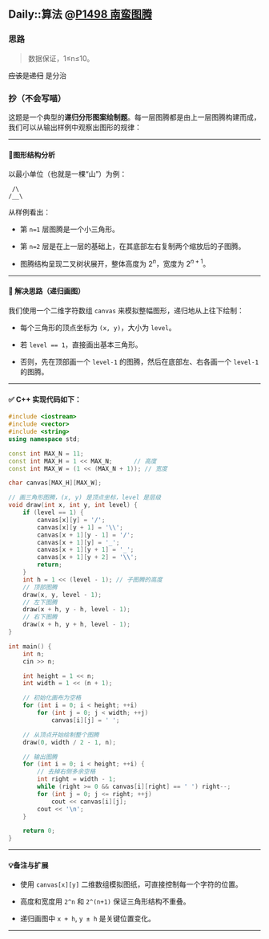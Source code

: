 ## Daily::算法 @[P1498 南蛮图腾](https://www.luogu.com.cn/problem/P1498)
### 思路
> 数据保证，1≤n≤10。

~~应该是递归~~
是分治

### 抄（不会写喵）
这题是一个典型的**递归分形图案绘制题**。每一层图腾都是由上一层图腾构建而成，我们可以从输出样例中观察出图形的规律：

---

#### 🧠图形结构分析

以最小单位（也就是一棵“山”）为例：

```
 /\
/__\
```

从样例看出：

- 第 `n=1` 层图腾是一个小三角形。
    
- 第 `n=2` 层是在上一层的基础上，在其底部左右复制两个缩放后的子图腾。
    
- 图腾结构呈现二叉树状展开，整体高度为 $2^n$，宽度为 $2^{n+1}$。
    

---

#### 🧩 解决思路（递归画图）

我们使用一个二维字符数组 `canvas` 来模拟整幅图形，递归地从上往下绘制：

- 每个三角形的顶点坐标为 `(x, y)`，大小为 `level`。
    
- 若 `level == 1`，直接画出基本三角形。
    
- 否则，先在顶部画一个 `level-1` 的图腾，然后在底部左、右各画一个 `level-1` 的图腾。
    

---

#### ✅ C++ 实现代码如下：

```cpp
#include <iostream>
#include <vector>
#include <string>
using namespace std;

const int MAX_N = 11;
const int MAX_H = 1 << MAX_N;      // 高度
const int MAX_W = (1 << (MAX_N + 1)); // 宽度

char canvas[MAX_H][MAX_W];

// 画三角形图腾，(x, y) 是顶点坐标，level 是层级
void draw(int x, int y, int level) {
    if (level == 1) {
        canvas[x][y] = '/';
        canvas[x][y + 1] = '\\';
        canvas[x + 1][y - 1] = '/';
        canvas[x + 1][y] = '_';
        canvas[x + 1][y + 1] = '_';
        canvas[x + 1][y + 2] = '\\';
        return;
    }
    int h = 1 << (level - 1); // 子图腾的高度
    // 顶部图腾
    draw(x, y, level - 1);
    // 左下图腾
    draw(x + h, y - h, level - 1);
    // 右下图腾
    draw(x + h, y + h, level - 1);
}

int main() {
    int n;
    cin >> n;

    int height = 1 << n;
    int width = 1 << (n + 1);

    // 初始化画布为空格
    for (int i = 0; i < height; ++i)
        for (int j = 0; j < width; ++j)
            canvas[i][j] = ' ';

    // 从顶点开始绘制整个图腾
    draw(0, width / 2 - 1, n);

    // 输出图腾
    for (int i = 0; i < height; ++i) {
        // 去掉右侧多余空格
        int right = width - 1;
        while (right >= 0 && canvas[i][right] == ' ') right--;
        for (int j = 0; j <= right; ++j)
            cout << canvas[i][j];
        cout << '\n';
    }

    return 0;
}
```

---

#### 💡备注与扩展
- 使用 `canvas[x][y]` 二维数组模拟图纸，可直接控制每一个字符的位置。
    
- 高度和宽度用 `2^n` 和 `2^(n+1)` 保证三角形结构不重叠。
    
- 递归画图中 `x + h`, `y ± h` 是关键位置变化。

---
